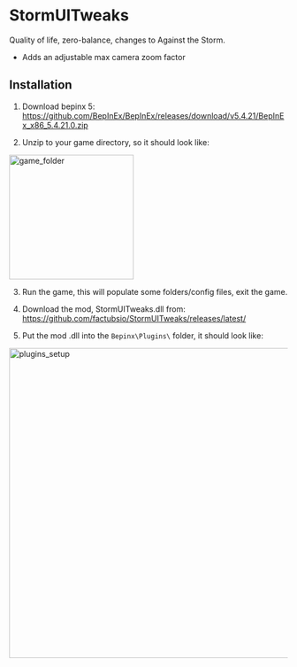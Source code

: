 # StormUITweaks


Quality of life, zero-balance, changes to Against the Storm.


 * Adds an adjustable max camera zoom factor


## Installation

1. Download bepinx 5: https://github.com/BepInEx/BepInEx/releases/download/v5.4.21/BepInEx_x86_5.4.21.0.zip

2. Unzip to your game directory, so it should look like:
<img width="225" alt="game_folder" src="https://user-images.githubusercontent.com/65080026/185709849-e1d9df18-c142-4810-88dc-a98cd10d10c9.PNG">

3. Run the game, this will populate some folders/config files, exit the game.

4. Download the mod, StormUITweaks.dll from: https://github.com/factubsio/StormUITweaks/releases/latest/

4. Put the mod .dll into the `Bepinx\Plugins\` folder, it should look like:
<img width="560" alt="plugins_setup" src="https://user-images.githubusercontent.com/65080026/185709865-e32c926e-d021-4d68-8cb5-c686316a059e.PNG">







